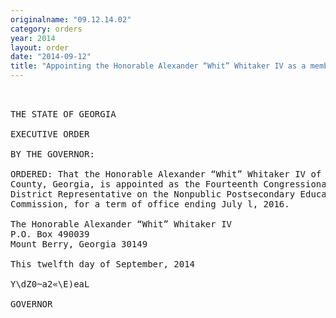 ```yaml
---
originalname: "09.12.14.02"
category: orders
year: 2014
layout: order
date: "2014-09-12"
title: "Appointing the Honorable Alexander “Whit” Whitaker IV as a member of the Nonpublic Postsecondary Education Commission"
---
```

<pre>
 

THE STATE OF GEORGIA

EXECUTIVE ORDER

BY THE GOVERNOR:

ORDERED: That the Honorable Alexander “Whit” Whitaker IV of Floyd
County, Georgia, is appointed as the Fourteenth Congressional
District Representative on the Nonpublic Postsecondary Education
Commission, for a term of office ending July l, 2016.

The Honorable Alexander “Whit” Whitaker IV
P.O. Box 490039
Mount Berry, Georgia 30149

This twelfth day of September, 2014

Y\dZ0~a2«\E)eaL

GOVERNOR

</pre>
